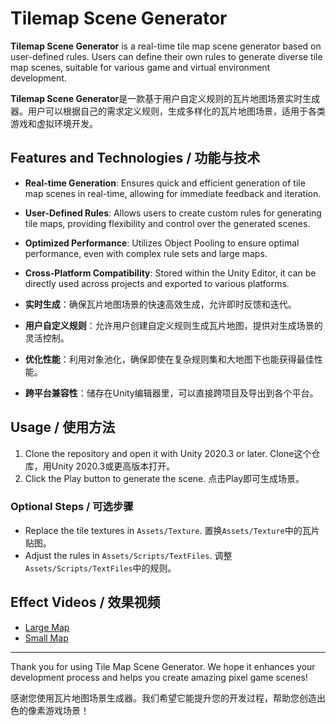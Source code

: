 # Tilemap Scene Generator

**Tilemap Scene Generator** is a real-time tile map scene generator based on user-defined rules. Users can define their own rules to generate diverse tile map scenes, suitable for various game and virtual environment development.

**Tilemap Scene Generator**是一款基于用户自定义规则的瓦片地图场景实时生成器。用户可以根据自己的需求定义规则，生成多样化的瓦片地图场景，适用于各类游戏和虚拟环境开发。

## Features and Technologies / 功能与技术

- **Real-time Generation**: Ensures quick and efficient generation of tile map scenes in real-time, allowing for immediate feedback and iteration.
- **User-Defined Rules**: Allows users to create custom rules for generating tile maps, providing flexibility and control over the generated scenes.
- **Optimized Performance**: Utilizes Object Pooling to ensure optimal performance, even with complex rule sets and large maps.
- **Cross-Platform Compatibility**: Stored within the Unity Editor, it can be directly used across projects and exported to various platforms.

- **实时生成**：确保瓦片地图场景的快速高效生成，允许即时反馈和迭代。
- **用户自定义规则**：允许用户创建自定义规则生成瓦片地图，提供对生成场景的灵活控制。
- **优化性能**：利用对象池化，确保即使在复杂规则集和大地图下也能获得最佳性能。
- **跨平台兼容性**：储存在Unity编辑器里，可以直接跨项目及导出到各个平台。

## Usage / 使用方法

1. Clone the repository and open it with Unity 2020.3 or later.
   Clone这个仓库，用Unity 2020.3或更高版本打开。
2. Click the Play button to generate the scene.
   点击Play即可生成场景。

### Optional Steps / 可选步骤

- Replace the tile textures in `Assets/Texture`.
  置换`Assets/Texture`中的瓦片贴图。
- Adjust the rules in `Assets/Scripts/TextFiles`.
  调整`Assets/Scripts/TextFiles`中的规则。

## Effect Videos / 效果视频

- [Large Map](Effect%20Video/Large%20Map.mp4)
- [Small Map](Effect%20Video/Small%20Map.mp4)

---

Thank you for using Tile Map Scene Generator. We hope it enhances your development process and helps you create amazing pixel game scenes! 

感谢您使用瓦片地图场景生成器。我们希望它能提升您的开发过程，帮助您创造出色的像素游戏场景！
